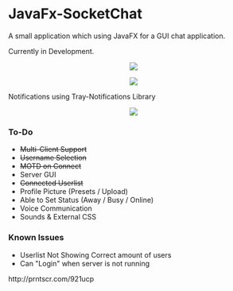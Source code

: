 # JavaFx-SocketChat

A small application which using JavaFX for a GUI chat application.

Currently in Development.
<p align="center">
<img src="http://i.imgur.com/vWsRlEC.png"/>
</p>
<p align="center">
<img src="http://i.imgur.com/11y1hDF.png"/>
</p>
Notifications using Tray-Notifications Library
<p align="center">
<img src="http://i.imgur.com/Ckww6DW.png"/>
</p>

<h3> To-Do </h3>
<ul>
  <li><strike>Multi-Client Support</strike></li>
  <li><strike>Username Selection</strike></li>
  <li><strike>MOTD on Connect</strike></li>
  <li>Server GUI</li>
  <li><strike>Connected Userlist</strike></li>
  <li>Profile Picture (Presets / Upload)</li>
  <li>Able to Set Status (Away / Busy / Online)</li>
  <li>Voice Communication</li>
  <li>Sounds & External CSS</li>
</ul>

<h3>Known Issues </h3>
<ul>
  <li>Userlist Not Showing Correct amount of users</li>
  <li>Can "Login" when server is not running </li>
</ul>
http://prntscr.com/921ucp
